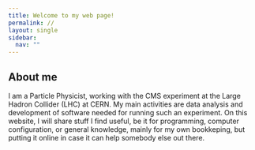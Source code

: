 ```yaml
---
title: Welcome to my web page!
permalink: //
layout: single
sidebar:
  nav: ""
---
```


## About me

I am a Particle Physicist, working with the CMS experiment at the Large Hadron Collider (LHC) at CERN. My main activities are data analysis and development of software needed for running such an experiment. On this website, I will share stuff I find useful, be it for programming, computer configuration, or general knowledge, mainly for my own bookkeping, but putting it online in case it can help somebody else out there. 

